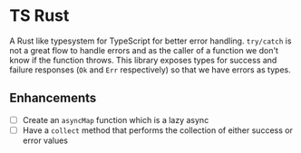 # TS Rust

A Rust like typesystem for TypeScript for better error handling. `try/catch` is not a great flow to handle errors and as the caller of a function we don't know if the function throws. This library exposes types for success and failure responses (`Ok` and `Err` respectively) so that we have errors as types.

## Enhancements

- [ ] Create an `asyncMap` function which is a lazy async
- [ ] Have a `collect` method that performs the collection of either success or error values
